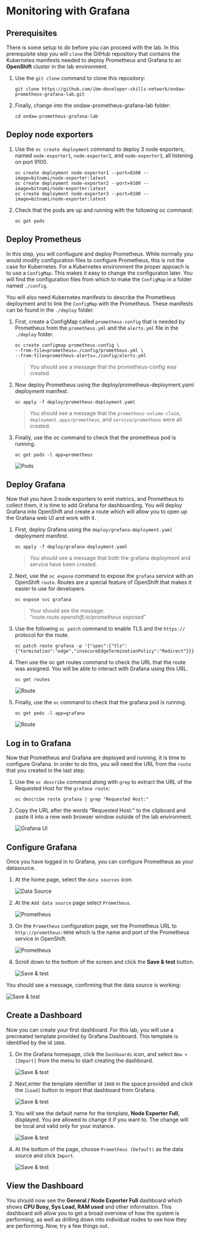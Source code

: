 # Monitoring with Grafana

## Prerequisites
There is some setup to do before you can proceed with the lab. In this prerequisite step you will `clone` the GitHub repository that contains the Kubernetes manifests needed to deploy Prometheus and Grafana to an **OpenShift** cluster in the lab environment.

1. Use the `git clone` command to clone this repository:
   
   ```
   git clone https://github.com/ibm-developer-skills-network/ondaw-prometheus-grafana-lab.git
   ```

2. Finally, change into the ondaw-prometheus-grafana-lab folder:
   
   ```
   cd ondaw-prometheus-grafana-lab
   ```

## Deploy node exporters

1. Use the `oc create deployment` command to deploy 3 node exporters, named `node-exporter1`, `node-exporter2`, and `node-exporter3`, all listening on port 9100.
   
   ```
   oc create deployment node-exporter1 --port=9100 --image=bitnami/node-exporter:latest
   oc create deployment node-exporter2 --port=9100 --image=bitnami/node-exporter:latest
   oc create deployment node-exporter3 --port=9100 --image=bitnami/node-exporter:latest
   ```
3. Check that the pods are up and running with the following oc command:
   
   ```
   oc get pods
   ```

## Deploy Prometheus

In this step, you will confiugure and deploy Prometheus. While normally you would modify configuration files to configure Prometheus, this is not the case for Kubernetes. For a Kubernetes environment the proper appoach is to use a `ConfigMap`. This makes it easy to change the configuraton later. You will find the configuration files from which to make the `ConfigMap` in a folder named `./config`.

You will also need Kubernetes manifests to describe the Prometheus deployment and to link the `ConfigMap` with the Prometheus. These manifests can be found in the `./deploy` folder.

1. First, create a ConfigMap called `prometheus-config` that is needed by Prometheus from the `prometheus.yml` and the `alerts.yml` file in the `./deploy` folder.
   
   ```
   oc create configmap prometheus-config \
   --from-file=prometheus=./config/prometheus.yml \
   --from-file=prometheus-alerts=./config/alerts.yml
   ```

   > You should see a message that the prometheus-config was created.

2. Now deploy Prometheus using the deploy/prometheus-deployment.yaml deployment manifest.
   
   ```
   oc apply -f deploy/prometheus-deployment.yaml
   ```

   > You should see a message that the `prometheus-volume-claim`, `deployment.apps/prometheus`, and `service/prometheus` were all created.

3. Finally, use the oc command to check that the prometheus pod is running.
   
   ```
   oc get pods -l app=prometheus
   ```

   ![Pods](image/oc-pods.png "Pods")


## Deploy Grafana

Now that you have 3 node exporters to emit metrics, and Prometheus to collect them, it is time to add Grafana for dashboarding. You will deploy Grafana into OpenShift and create a route which will allow you to open up the Grafana web UI and work with it.

1. First, deploy Grafana using the `deploy/grafana-deployment.yaml` deployment manifest.
   
   ```
   oc apply -f deploy/grafana-deployment.yaml
   ```
   > You should see a message that both the grafana deployment and service have been created.

2. Next, use the `oc expose` command to expose the `grafana` service with an OpenShift `route`. Routes are a special feature of OpenShift that makes it easier to use for developers.
   
   ```
   oc expose svc grafana
   ```

   > Your should see the message: “*route.route.openshift.io/prometheus exposed*”

3. Use the following `oc patch` command to enable TLS and the `https://` protocol for the route.
   
   ```
   oc patch route grafana -p '{"spec":{"tls":{"termination":"edge","insecureEdgeTerminationPolicy":"Redirect"}}}'
   ```

4. Then use the oc get routes command to check the URL that the route was assigned. You will be able to interact with Grafana using this URL.
   
   ```
   oc get routes
   ```

   ![Route](image/oc-route.png "Route")

5. Finally, use the `oc` command to check that the grafana pod is running.
   
   ```
   oc get pods -l app=grafana
   ```

   ![Route](image/oc-pod-grafana.png "Route")

## Log in to Grafana

Now that Prometheus and Grafana are deployed and running, it is time to configure Grafana. In order to do this, you will need the URL from the `route` that you created in the last step.

1. Use the `oc describe` command along with `grep` to extract the URL of the Requested Host for the `grafana route`:
   
   ```
   oc describe route grafana | grep "Requested Host:"
   ```

2. Copy the URL after the words “Requested Host:” to the clipboard and paste it into a new web browser window outside of the lab environment.
   
   ![Grafana UI](image/grafana.png "Grafana UI")

## Configure Grafana

Once you have logged in to Grafana, you can configure Prometheus as your datasource.

1. At the home page, select the `data sources` icon.
   
   ![Data Source](image/datasource.png "Data Source")

2. At the `Add data source` page select `Prometheus`.
   
   ![Prometheus](image/prometheus.png "Prometheus")

3. On the `Prometheus` configuration page, set the Prometheus URL to `http://prometheus:9090` which is the name and port of the Prometheus service in OpenShift.
   
   ![Prometheus](image/prometheus-datasource.png "Prometheus - Data Source")

4. Scroll down to the bottom of the screen and click the **Save & test** button.
   
   ![Save & test](image/save-test.png "Save & test")

You should see a message, confirming that the data source is working:

![Save & test](image/success.png "Success")

## Create a Dashboard

Now you can create your first dashboard. For this lab, you will use a precreated template provided by Grafana Dashboard. This template is identified by the id `1860`.

1. On the Grafana homepage, click the `Dashboards` icon, and select `New + [Import]` from the menu to start creating the dashboard.
   
   ![Save & test](image/import.png "Import")

2. Next,enter the template identifier id `1860` in the space provided and click the `[Load]` button to import that dashboard from Grafana.
   
   ![Save & test](image/load.png "Load")

3. You will see the default name for the template, **Node Exporter Full**, displayed. You are allowed to change it if you want to. The change will be local and valid only for your instance.
   
   ![Save & test](image/load-prometheus.png "Prometheus data source")

4. At the bottom of the page, choose `Prometheus (Default)` as the data source and click `Import`.
   
   ![Save & test](image/import-datasource.png "Load")

## View the Dashboard

You should now see the **General / Node Exporter Full** dashboard which shows **CPU Busy, Sys Load, RAM used** and other information. This dashboard will allow you to get a broad overview of how the system is performing, as well as drilling down into individual nodes to see how they are performing. Now, try a few things out.